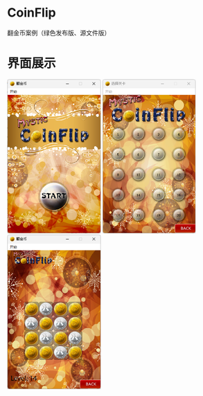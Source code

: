 # CoinFlip
翻金币案例（绿色发布版、源文件版）

 

# 界面展示

<img src="./img/image-20231018172915103.png" alt="image-20231018172915103" style="zoom:67%;" />

<img src="./img/image-20231018175425448.png" alt="image-20231018175425448" style="zoom:67%;" />

<img src="./img/image-20231018175441656.png" alt="image-20231018175441656" style="zoom:67%;" />
